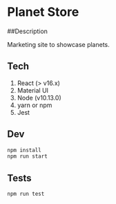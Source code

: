 # Planet Store

##Description

Marketing site to showcase planets.

## Tech

1. React (> v16.x)
2. Material UI
3. Node (v10.13.0)
4. yarn or npm
5. Jest

## Dev

```bash
npm install
npm run start
```

## Tests

```bash
npm run test
```
